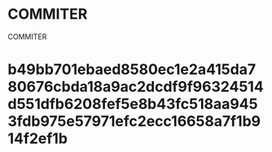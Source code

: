 # COMMITER
COMMITER






# b49bb701ebaed8580ec1e2a415da780676cbda18a9ac2dcdf9f96324514d551dfb6208fef5e8b43fc518aa9453fdb975e57971efc2ecc16658a7f1b914f2ef1b
